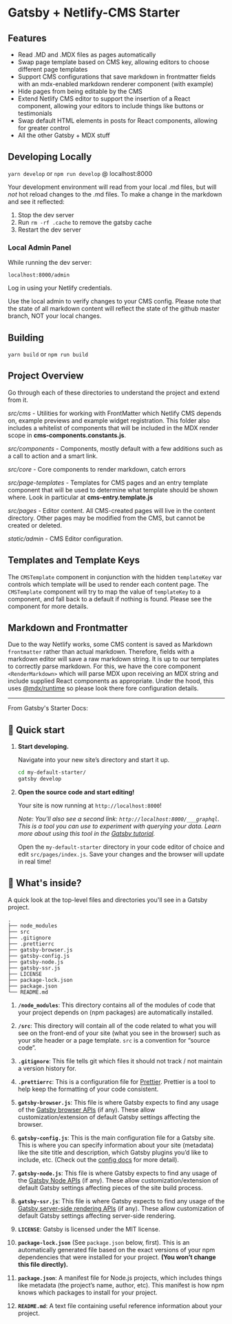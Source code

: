# Gatsby + Netlify-CMS Starter

## Features

- Read .MD and .MDX files as pages automatically
- Swap page template based on CMS key, allowing editors to choose different page templates
- Support CMS configurations that save markdown in frontmatter fields with an mdx-enabled markdown renderer component (with example)
- Hide pages from being editable by the CMS
- Extend Netlify CMS editor to support the insertion of a React component, allowing your editors to include things like buttons or testimonials
- Swap default HTML elements in posts for React components, allowing for greater control
- All the other Gatsby + MDX stuff

## Developing Locally

`yarn develop` or `npm run develop` @ localhost:8000

Your development environment will read from your local .md files, but will _not_ hot reload changes to the .md files. To make a change in the markdown and see it reflected:

1. Stop the dev server
2. Run `rm -rf .cache` to remove the gatsby cache
3. Restart the dev server

### Local Admin Panel

While running the dev server:

`localhost:8000/admin`

Log in using your Netlify credentials.

Use the local admin to verify changes to your CMS config. Please note that the state of all markdown content will reflect the state of the github master branch, NOT your local changes.

## Building

`yarn build` or `npm run build`

## Project Overview

Go through each of these directories to understand the project and extend from it.

_src/cms_ - Utilities for working with FrontMatter which Netlify CMS depends on, example previews and example widget registration. This folder also includes a whitelist of components that will be included in the MDX render scope in **cms-components.constants.js**.

_src/components_ - Components, mostly default with a few additions such as a call to action and a smart link.

_src/core_ - Core components to render markdown, catch errors

_src/page-templates_ - Templates for CMS pages and an entry template component that will be used to determine what template should be shown where. Look in particular at **cms-entry.template.js**

_src/pages_ - Editor content. All CMS-created pages will live in the content directory. Other pages may be modified from the CMS, but cannot be created or deleted.

_static/admin_ - CMS Editor configuration.

## Templates and Template Keys

The `CMSTemplate` component in conjunction with the hidden `templateKey` var controls which template will be used to render each content page. The `CMSTemplate` component will try to map the value of `templateKey` to a component, and fall back to a default if nothing is found. Please see the component for more details.

## Markdown and Frontmatter

Due to the way Netlify works, some CMS content is saved as Markdown `frontmatter` rather than actual markdown. Therefore, fields with a markdown editor will save a raw markdown string. It is up to our templates to correctly parse markdown. For this, we have the core component `<RenderMarkdown>` which will parse MDX upon receiving an MDX string and include supplied React components as appropriate. Under the hood, this uses [@mdx/runtime](https://mdxjs.com/advanced/runtime) so please look there fore configuration details.

---

From Gatsby's Starter Docs:

## 🚀 Quick start

1.  **Start developing.**

    Navigate into your new site’s directory and start it up.

    ```sh
    cd my-default-starter/
    gatsby develop
    ```

1.  **Open the source code and start editing!**

    Your site is now running at `http://localhost:8000`!

    _Note: You'll also see a second link: _`http://localhost:8000/___graphql`_. This is a tool you can use to experiment with querying your data. Learn more about using this tool in the [Gatsby tutorial](https://www.gatsbyjs.org/tutorial/part-five/#introducing-graphiql)._

    Open the `my-default-starter` directory in your code editor of choice and edit `src/pages/index.js`. Save your changes and the browser will update in real time!

## 🧐 What's inside?

A quick look at the top-level files and directories you'll see in a Gatsby project.

    .
    ├── node_modules
    ├── src
    ├── .gitignore
    ├── .prettierrc
    ├── gatsby-browser.js
    ├── gatsby-config.js
    ├── gatsby-node.js
    ├── gatsby-ssr.js
    ├── LICENSE
    ├── package-lock.json
    ├── package.json
    └── README.md

1.  **`/node_modules`**: This directory contains all of the modules of code that your project depends on (npm packages) are automatically installed.

2.  **`/src`**: This directory will contain all of the code related to what you will see on the front-end of your site (what you see in the browser) such as your site header or a page template. `src` is a convention for “source code”.

3.  **`.gitignore`**: This file tells git which files it should not track / not maintain a version history for.

4.  **`.prettierrc`**: This is a configuration file for [Prettier](https://prettier.io/). Prettier is a tool to help keep the formatting of your code consistent.

5.  **`gatsby-browser.js`**: This file is where Gatsby expects to find any usage of the [Gatsby browser APIs](https://www.gatsbyjs.org/docs/browser-apis/) (if any). These allow customization/extension of default Gatsby settings affecting the browser.

6.  **`gatsby-config.js`**: This is the main configuration file for a Gatsby site. This is where you can specify information about your site (metadata) like the site title and description, which Gatsby plugins you’d like to include, etc. (Check out the [config docs](https://www.gatsbyjs.org/docs/gatsby-config/) for more detail).

7.  **`gatsby-node.js`**: This file is where Gatsby expects to find any usage of the [Gatsby Node APIs](https://www.gatsbyjs.org/docs/node-apis/) (if any). These allow customization/extension of default Gatsby settings affecting pieces of the site build process.

8.  **`gatsby-ssr.js`**: This file is where Gatsby expects to find any usage of the [Gatsby server-side rendering APIs](https://www.gatsbyjs.org/docs/ssr-apis/) (if any). These allow customization of default Gatsby settings affecting server-side rendering.

9.  **`LICENSE`**: Gatsby is licensed under the MIT license.

10. **`package-lock.json`** (See `package.json` below, first). This is an automatically generated file based on the exact versions of your npm dependencies that were installed for your project. **(You won’t change this file directly).**

11. **`package.json`**: A manifest file for Node.js projects, which includes things like metadata (the project’s name, author, etc). This manifest is how npm knows which packages to install for your project.

12. **`README.md`**: A text file containing useful reference information about your project.

